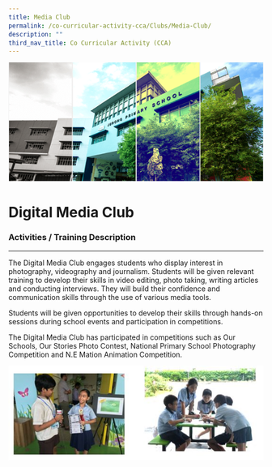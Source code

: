 ```yaml
---
title: Media Club
permalink: /co-curricular-activity-cca/Clubs/Media-Club/
description: ""
third_nav_title: Co Curricular Activity (CCA)
---
```

![](/images/Banner.png)

Digital Media Club
==========


### Activities / Training Description 
----------------------------------

The Digital Media Club engages students who display interest in photography, videography and journalism. Students will be given relevant training to develop their skills in video editing, photo taking, writing articles and conducting interviews. They will build their confidence and communication skills through the use of various media tools. 

Students will be given opportunities to develop their skills through hands-on sessions during school events and participation in competitions. 

The Digital Media Club has participated in competitions such as Our Schools, Our Stories Photo Contest, National Primary School Photography Competition and N.E Mation Animation Competition.

![](/images/MediaClub_CCA2020.jpg)